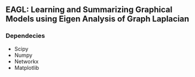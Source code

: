 ## EAGL: Learning and Summarizing Graphical Models using Eigen Analysis of Graph Laplacian
### Dependecies 
<ul>
<li>Scipy</li>
<li>Numpy</li>
<li>Networkx</li>
<li>Matplotlib</li>
</ul>
